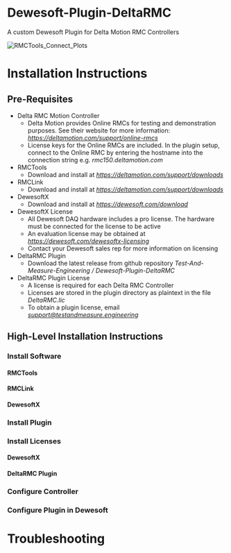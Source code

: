 # Dewesoft-Plugin-DeltaRMC
A custom Dewesoft Plugin for Delta Motion RMC Controllers

![RMCTools_Connect_Plots](https://github.com/Test-And-Measure-Engineering/Dewesoft-Plugin-DeltaRMC/assets/150857697/7c827538-0d0f-4045-b7e7-a7e032c04b17)

# Installation Instructions

## Pre-Requisites
* Delta RMC Motion Controller
  * Delta Motion provides Online RMCs for testing and demonstration purposes. See their website for more information: *https://deltamotion.com/support/online-rmcs*
  * License keys for the Online RMCs are included. In the plugin setup, connect to the Online RMC by entering the hostname into the connection string e.g. *rmc150.deltamotion.com*
* RMCTools
  * Download and install at *https://deltamotion.com/support/downloads*
* RMCLink
  * Download and install at *https://deltamotion.com/support/downloads*
* DewesoftX
  * Download and install at *https://dewesoft.com/download*
* DewesoftX License
  * All Dewesoft DAQ hardware includes a pro license. The hardware must be connected for the license to be active
  * An evaluation license may be obtained at *https://dewesoft.com/dewesoftx-licensing*
  * Contact your Dewesoft sales rep for more information on licensing
* DeltaRMC Plugin
  * Download the latest release from github repository *Test-And-Measure-Engineering / Dewesoft-Plugin-DeltaRMC*
* DeltaRMC Plugin License
  * A license is required for each Delta RMC Controller
  * Licenses are stored in the plugin directory as plaintext in the file *DeltaRMC.lic*
  * To obtain a plugin license, email *support@testandmeasure.engineering*

## High-Level Installation Instructions
### Install Software
#### RMCTools
#### RMCLink
#### DewesoftX
### Install Plugin
### Install Licenses
#### DewesoftX
#### DeltaRMC Plugin
### Configure Controller
### Configure Plugin in Dewesoft

# Troubleshooting



